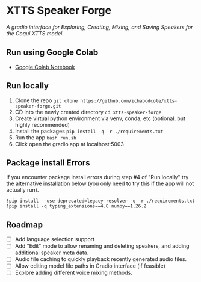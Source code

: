 # XTTS Speaker Forge

_A gradio interface for Exploring, Creating, Mixing, and Saving Speakers for the Coqui XTTS model._

## Run using Google Colab

- [Google Colab Notebook](https://colab.research.google.com/drive/17iobUgQNe08-B1w7UlcbwmukJiaow-K9)

## Run locally

1. Clone the repo `git clone https://github.com/ichabodcole/xtts-speaker-forge.git`
2. CD into the newly created directory `cd xtts-speaker-forge`
3. Create virtual python environment via venv, conda, etc (optional, but highly recommended)
4. Install the packages `pip install -q -r ./requirements.txt`
5. Run the app `bash run.sh`
6. Click open the gradio app at localhost:5003

## Package install Errors

If you encounter package install errors during step #4 of "Run locally" try the alternative installation below (you only need to try this if the app will not actually run).

```
!pip install --use-deprecated=legacy-resolver -q -r ./requirements.txt
!pip install -q typing_extensions==4.8 numpy==1.26.2
```

## Roadmap

- [ ] Add language selection support
- [ ] Add "Edit" mode to allow renaming and deleting speakers, and adding additional speaker meta data.
- [ ] Audio file caching to quickly playback recently generated audio files.
- [ ] Allow editing model file paths in Gradio interface (if feasible)
- [ ] Explore adding different voice mixing methods.

